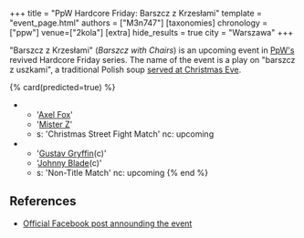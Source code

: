 +++
title = "PpW Hardcore Friday: Barszcz z Krzesłami"
template = "event_page.html"
authors = ["M3n747"]
[taxonomies]
chronology = ["ppw"]
venue=["2kola"]
[extra]
hide_results = true
city = "Warszawa"
+++

"Barszcz z Krzesłami" (_Barszcz with Chairs_) is an upcoming event in [PpW's](@/o/ppw.md) revived Hardcore Friday series. The name of the event is a play on "barszcz z uszkami", a traditional Polish soup [served at Christmas Eve][wigilia].

{% card(predicted=true) %}
- - '[Axel Fox](@/w/axel-fox.md)'
  - '[Mister Z](@/w/mister-z.md)'
  - s: 'Christmas Street Fight Match'
    nc: upcoming
- - '[Gustav Gryffin](@/w/gustav-gryffin.md)(c)'
  - '[Johnny Blade](@/w/johnny-blade.md)(c)'
  - s: 'Non-Title Match'
    nc: upcoming
{% end %}

## References

* [Official Facebook post announding the event](https://www.facebook.com/OficjalnePPW/posts/pfbid02enHaiiLSDJbPT47DiuCoiEMuwk4TCxGqtfHsGLC7T46xaE4d9rg6ssipBKLivMWnl)

[wigilia]: https://en.wikipedia.org/wiki/Wigilia
